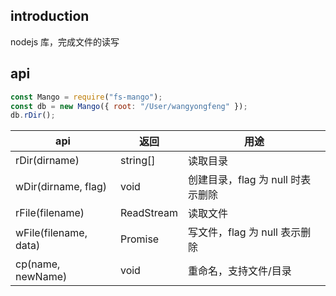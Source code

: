 ## introduction

nodejs 库，完成文件的读写

## api

```js
const Mango = require("fs-mango");
const db = new Mango({ root: "/User/wangyongfeng" });
db.rDir();
```

| api                   | 返回       | 用途                              |
| --------------------- | ---------- | --------------------------------- |
| rDir(dirname)         | string[]   | 读取目录                          |
| wDir(dirname, flag)   | void       | 创建目录，flag 为 null 时表示删除 |
| rFile(filename)       | ReadStream | 读取文件                          |
| wFile(filename, data) | Promise    | 写文件，flag 为 null 表示删除     |
| cp(name, newName)     | void       | 重命名，支持文件/目录             |
